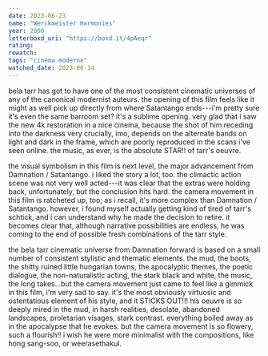 ```yaml
---
date: 2023-06-23
name: "Werckmeister Harmonies"
year: 2000
letterboxd_uri: "https://boxd.it/4pAeqr"
rating: 
rewatch: 
tags: "cinéma moderne"
watched_date: 2023-06-14
---
```


bela tarr has got to have one of the most consistent cinematic universes of any of the canonical modernist auteurs. the opening of this film feels like it might as well pick up directly from where Satantango ends---i'm pretty sure it's even the same barroom set? it's a sublime opening. very glad that i saw the new 4k restoration in a nice cinema, because the shot of him receding into the darkness very crucially, imo, depends on the alternate bands on light and dark in the frame, which are poorly reproduced in the scans i've seen online. the music, as ever, is the absolute STAR!! of tarr's oeuvre.

the visual symbolism in this film is next level, the major advancement from Damnation / Satantango. i liked the story a lot, too. the climactic action scene was not very well acted---it was clear that the extras were holding back, unfortunately, but the conclusion hits hard. the camera movement in this film is ratcheted up, too; as i recall, it's more complex than Damnation / Satantango. however, i found myself actually getting kind of tired of tarr's schtick, and i can understand why he made the decision to retire. it becomes clear that, although narrative possibilities are endless, he was coming to the end of possible fresh combinations of the tarr style.

the bela tarr cinematic universe from Damnation forward is based on a small number of consistent stylistic and thematic elements. the mud, the boots, the shitty ruined little hungarian towns, the apocalyptic themes, the poetic dialogue, the non-naturalistic acting, the stark black and white, the music, the long takes...but the camera movement just came to feel like a gimmick in this film, i'm very sad to say. it's the most obviously virtuosic and ostentatious element of his style, and it STICKS OUT!!! his oeuvre is so deeply mired in the mud, in harsh realities, desolate, abandoned landscapes, proletarian visages, stark contrast. everything boiled away as in the apocalypse that he evokes. but the camera movement is so flowery, such a flourish!! i wish he were more minimalist with the compositions, like hong sang-soo, or weerasethakul.
